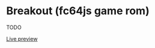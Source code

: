 # Breakout (fc64js game rom)

TODO

[Live preview](https://theinvader360.github.io/fc64js/rom/game/breakout/)
